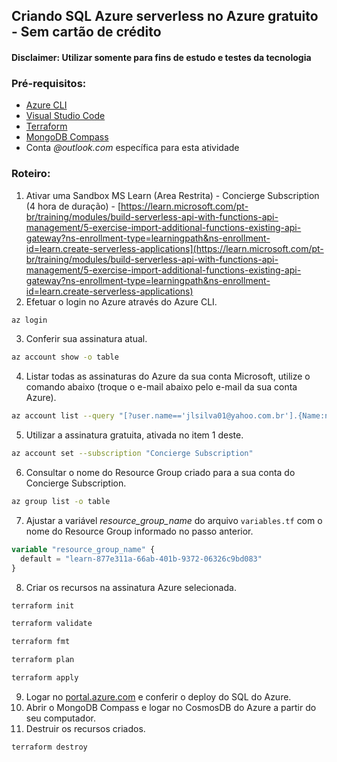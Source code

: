 ## Criando SQL Azure serverless no Azure gratuito - Sem cartão de crédito
#### Disclaimer: Utilizar somente para fins de estudo e testes da tecnologia

### Pré-requisitos:

- [Azure CLI](https://learn.microsoft.com/pt-br/cli/azure/)
- [Visual Studio Code](https://code.visualstudio.com/download)
- [Terraform](https://www.terraform.io/downloads)
- [MongoDB Compass](https://www.mongodb.com/try/download/compass)
- Conta _@outlook.com_ específica para esta atividade

### Roteiro:

1. Ativar uma Sandbox MS Learn (Area Restrita) - Concierge Subscription (4 hora de duração) - 
[https://learn.microsoft.com/pt-br/training/modules/build-serverless-api-with-functions-api-management/5-exercise-import-additional-functions-existing-api-gateway?ns-enrollment-type=learningpath&ns-enrollment-id=learn.create-serverless-applications](https://learn.microsoft.com/pt-br/training/modules/build-serverless-api-with-functions-api-management/5-exercise-import-additional-functions-existing-api-gateway?ns-enrollment-type=learningpath&ns-enrollment-id=learn.create-serverless-applications)
2. Efetuar o login no Azure através do Azure CLI.
```bash  copy
az login
```
3. Conferir sua assinatura atual.
```bash copy
az account show -o table
```
4. Listar todas as assinaturas do Azure da sua conta Microsoft, utilize o comando abaixo (troque o e-mail abaixo pelo e-mail da sua conta Azure).
```bash  copy
az account list --query "[?user.name=='jlsilva01@yahoo.com.br'].{Name:name, ID:id, Default:isDefault}" -o table
```
5. Utilizar a assinatura gratuita, ativada no item 1 deste.
```bash  copy
az account set --subscription "Concierge Subscription"
```
6. Consultar o nome do Resource Group criado para a sua conta do Concierge Subscription.
```bash copy
az group list -o table
```
7. Ajustar a variável *resource_group_name* do arquivo `variables.tf` com o nome do Resource Group informado no passo anterior.
```terraform
variable "resource_group_name" {
  default = "learn-877e311a-66ab-401b-9372-06326c9bd083"
}
```

8. Criar os recursos na assinatura Azure selecionada.
```bash copy
terraform init
```
```bash copy
terraform validate
```
```bash copy
terraform fmt
```
```bash copy
terraform plan
```
```bash copy
terraform apply
```
9. Logar no [portal.azure.com](https://portal.azure.com/) e conferir o deploy do SQL do Azure.
10. Abrir o MongoDB Compass e logar no CosmosDB do Azure a partir do seu computador.
11. Destruir os recursos criados.
```bash copy
terraform destroy
```